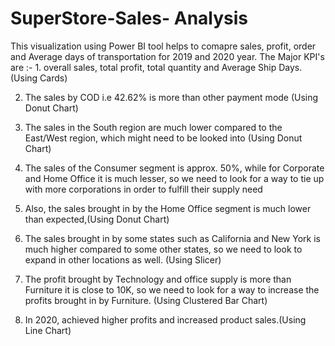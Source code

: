# SuperStore-Sales- Analysis
This visualization using Power BI tool helps to comapre sales, profit, order and Average days of transportation for 2019 and 2020 year.
The Major KPI's are :- 1. overall sales, total profit, total quantity and Average Ship Days. (Using Cards)

2. The sales by COD i.e 42.62% is more than other payment mode
(Using Donut Chart)

3. The sales in the South region are much lower compared to the East/West region, which might need to be looked into (Using Donut Chart)

4. The sales of the Consumer segment is approx. 50%, while for Corporate and Home Office it is much lesser, so we need to look for a way to tie up with more corporations in order to fulfill their supply need

5. Also, the sales brought in by the Home Office segment is much lower than expected,(Using Donut Chart)

6. The sales brought in by some states such as California and New York is much higher compared to some other states, so we need to look to expand in other locations as well. (Using Slicer)

7. The profit brought by Technology and office supply is more than Furniture it is close to 10K, so we need to look for a way to increase the profits brought in by Furniture. (Using Clustered Bar Chart)

8. In 2020, achieved higher profits and increased product sales.(Using Line Chart)
